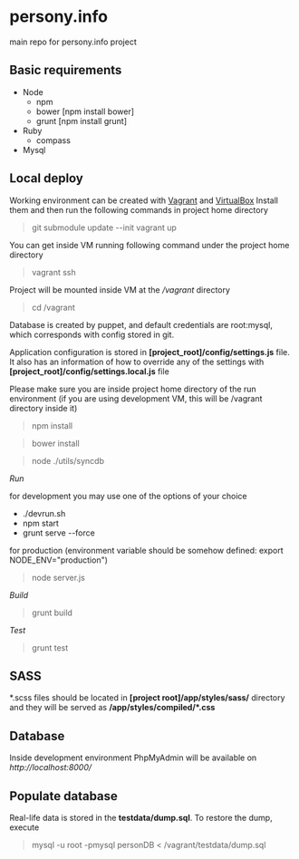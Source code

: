 persony.info
============

main repo for persony.info project

Basic requirements
------------------

* Node
    * npm
    * bower [npm install bower]
    * grunt [npm install grunt]
* Ruby
    * compass
* Mysql

Local deploy
------------

Working environment can be created with [Vagrant](http://www.vagrantup.com/) and [VirtualBox](https://www.virtualbox.org/)
Install them and then run the following commands in project home directory

> git submodule update --init
> vagrant up

You can get inside VM running following command under the project home directory
> vagrant ssh

Project will be mounted inside VM at the */vagrant* directory
> cd /vagrant

Database is created by puppet, and default credentials are root:mysql, which corresponds with config stored in git.

Application configuration is stored in **[project_root]/config/settings.js** file.
It also has an information of how to override any of the settings with **[project_root]/config/settings.local.js** file

Please make sure you are inside project home directory of the run environment
(if you are using development VM, this will be /vagrant directory inside it)

> npm install

> bower install

> node ./utils/syncdb


*Run*

for development you may use one of the options of your choice
* ./devrun.sh
* npm start
* grunt serve --force

for production (environment variable should be somehow defined: export NODE_ENV="production")
> node server.js

*Build*

> grunt build

*Test*

> grunt test


SASS
-----

\*.scss files should be located in **[project root]/app/styles/sass/** directory
and they will be served as **/app/styles/compiled/\*.css**

Database
--------

Inside development environment PhpMyAdmin will be available on *http://localhost:8000/*

Populate database
-----------------

Real-life data is stored in the **testdata/dump.sql**. To restore the dump, execute

> mysql -u root -pmysql personDB < /vagrant/testdata/dump.sql

